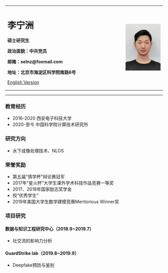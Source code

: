 <div>
<table border="0">
  <tr>
    <td width="75%">
      <h1>李宁洲</h1>
      <p><b>硕士研究生</b></p>
      <p><b>政治面貌：中共党员</b></p>
      <p><b>邮箱：selnz@foxmail.com</b></p>
      <p><b>地址：北京市海淀区科学院南路6号</b></p>
      <p><a href="/index-en.html">English Version</a></p>
    </td>
    <td width="25%">
      <img src="/liningzhou.jpg" width="100%">
    </td>
  </tr>
</table>
</div>

---



### 教育经历
- 2016-2020 西安电子科技大学
- 2020-至今  中国科学院计算技术研究所

### 研究方向
- 水下成像处理技术、NLOS

### 荣誉奖励
- 第五届“慎学杯”辩论赛冠军
- 2017年“星火杯”大学生课外学术科技作品竞赛一等奖
- 2017、2018年国家励志奖学金
- 校“优秀学生”
- 2019年美国大学生数学建模竞赛Meritorious Winner奖

### 项目研究
#### 数据与知识工程研究中心（2018.9~2019.7）  
- 社交流的影响力分析  
#### GuardStrike lab（2019.8~2019.9） 
- Deepfake预防与鉴别  
